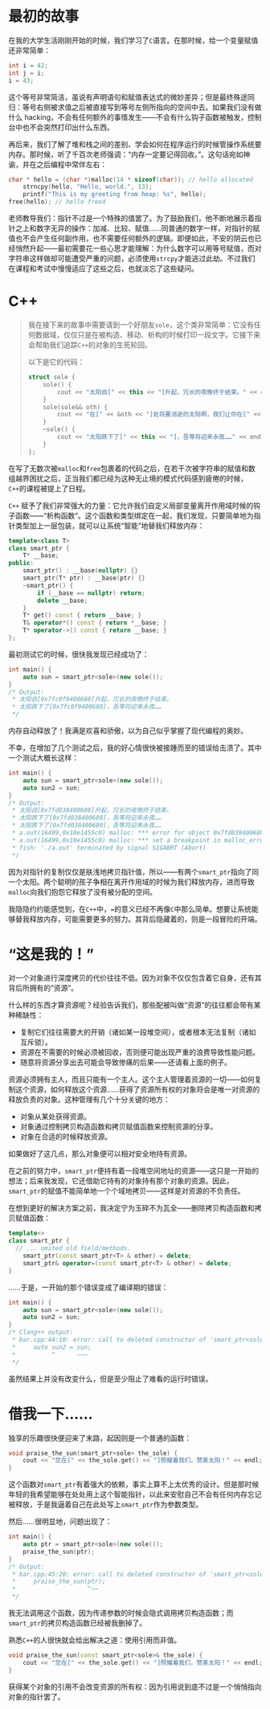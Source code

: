 # 最初的故事

在我的大学生活刚刚开始的时候，我们学习了`C`语言。在那时候，给一个变量赋值还非常简单：  

```c
int i = 42;
int j = i;
i = 43;
```

这个等号非常简洁，虽说有声明语句和赋值表达式的微妙差异；但是最终殊途同归：等号右侧被求值之后被直接写到等号左侧所指向的空间中去。如果我们没有做什么 hacking，不会有任何额外的事情发生——不会有什么钩子函数被触发，控制台中也不会突然打印出什么东西。  

再后来，我们了解了堆和栈之间的差别、学会如何在程序运行的时候管操作系统要内存。那时候，听了千百次老师强调：“内存一定要记得回收。”。这句话宛如神谕，并在之后编程中常伴左右：  

```c
char * hello = (char *)malloc(14 * sizeof(char)); // hello allocated
	strncpy(hello, "Hello, world.", 13);
	printf("This is my greeting from heap: %s", hello);
free(hello); // hello freed
```

老师教导我们：指针不过是一个特殊的值罢了。为了鼓励我们，他不断地展示着指针之上和数字无异的操作：加减、比较、赋值……同普通的数字一样，对指针的赋值也不会产生任何副作用，也不需要任何额外的逻辑。即便如此，不安的阴云也已经悄然升起——最初需要花一些心思才能理解：为什么数字可以用等号赋值，而对字符串这样做却可能遭受严重的问题，必须使用`strcpy`才能逃过此劫。不过我们在课程和考试中慢慢适应了这些之后，也就淡忘了这些疑问。

# C++

> 我在接下来的故事中需要请到一个好朋友`sole`，这个类非常简单：它没有任何数据域，仅仅只是在被构造、移动、析构的时候打印一段文字。它接下来会帮助我们追踪`C++`的对象的生死轮回。
>
> 以下是它的代码：
>
> ```c++
> struct sole {
>     sole() {
>         cout << "太阳自[" << this << "]升起，冗长的夜晚终于结束。" << endl;
>     }
>     sole(sole&& oth) {
>         cout << "在[" << &oth << "]处将要消逝的太阳啊，我们让你在[" << this << "]获得新生。" << endl;
>     }
>     ~sole() {
>         cout << "太阳跌下了[" << this << "]，吾等将迎来永夜……" << endl;
>     }
> };
> ```

在写了无数次被`malloc`和`free`包裹着的代码之后，在若干次被字符串的赋值和数组越界困扰之后，正当我们都已经为这种无止境的模式代码感到疲倦的时候，`C++`的课程被提上了日程。  

`C++` 赋予了我们非常强大的力量：它允许我们自定义局部变量离开作用域时候的钩子函数——“析构函数”。这个函数和类型绑定在一起，我们发现，只要简单地为指针类型加上一层包装，就可以让系统“智能”地替我们释放内存：  

```C++
template<class T>
class smart_ptr {
    T* __base;
public:
    smart_ptr() : __base(nullptr) {}
    smart_ptr(T* ptr) : __base(ptr) {}
    ~smart_ptr() { 
        if (__base == nullptr) return;
        delete __base; 
    }
    T* get() const { return __base; }
    T& operator*() const { return *__base; }
    T* operator->() const { return __base; }
};
```

最初测试它的时候，很快我发现已经成功了：

```c++
int main() {
    auto sun = smart_ptr<sole>(new sole());
}
/* Output:
 * 太阳自[0x7fc0f9400680]升起，冗长的夜晚终于结束。
 * 太阳跌下了[0x7fc0f9400680]，吾等将迎来永夜……
 */
```

内存自动释放了！我满是欢喜和骄傲，以为自己似乎掌握了现代编程的奥妙。  

不幸，在增加了几个测试之后，我的好心情很快被接踵而至的错误给击溃了。其中一个测试大概长这样：

```c++
int main() {
    auto sun = smart_ptr<sole>(new sole());
    auto sun2 = sun;
}
/* Output:
 * 太阳自[0x7fd038400680]升起，冗长的夜晚终于结束。
 * 太阳跌下了[0x7fd038400680]，吾等将迎来永夜……
 * 太阳跌下了[0x7fd038400680]，吾等将迎来永夜……
 * a.out(16499,0x10e1455c0) malloc: *** error for object 0x7fd038400680: pointer being freed was not allocated
 * a.out(16499,0x10e1455c0) malloc: *** set a breakpoint in malloc_error_break to debug
 * fish: './a.out' terminated by signal SIGABRT (Abort)
 */
```

因为对指针的复制仅仅是肤浅地拷贝指针值，所以——有两个`smart_ptr`指向了同一个太阳。两个聪明的孩子争相在离开作用域的时候为我们释放内存，进而导致`malloc`向我们抱怨它释放了没有被分配的空间。  

我隐隐约约能感觉到，在`C++`中，`=`的意义已经不再像`C`中那么简单。想要让系统能够替我释放内存，可能需要更多的努力。其背后隐藏着的，则是一段冒险的开端。  

# “这是我的！”

对一个对象进行深度拷贝的代价往往不低。因为对象不仅仅包含着它自身，还有其背后所拥有的“资源”。  

什么样的东西才算资源呢？经验告诉我们，那些配被叫做“资源”的往往都会带有某种稀缺性：

- 复制它们往往需要大的开销（诸如某一段堆空间），或者根本无法复制（诸如互斥锁）。
- 资源在不需要的时候必须被回收，否则便可能出现严重的浪费导致性能问题。
- 随意将资源分享出去可能会导致惨痛的后果——还请看上面的例子。

资源必须拥有主人，而且只能有一个主人。这个主人管理着资源的一切——如何复制这个资源，如何释放这个资源……获得了资源所有权的对象将会是唯一对资源的释放负责的对象。这种管理有几个十分关键的地方：

- 对象从某处获得资源。
- 对象通过控制拷贝构造函数和拷贝赋值函数来控制资源的分享。
- 对象在合适的时候释放资源。

如果做好了这几点，那么对象便可以相对安全地持有资源。

在之前的努力中，`smart_ptr`便持有着一段堆空间地址的资源——这只是一开始的想法；后来我发现，它还借助它持有的对象持有那个对象的资源。因此，`smart_ptr`的赋值不能简单地一个个域地拷贝——这样是对资源的不负责任。

在想到更好的解决方案之前，我决定宁为玉碎不为瓦全——删除拷贝构造函数和拷贝赋值函数：

```c++
template<>
class smart_ptr {
  // ... omited old field/methods.
	smart_ptr(const smart_ptr<T> & other) = delete;
	smart_ptr& operator=(const smart_ptr<T> & other) = delete;
}
```

……于是，一开始的那个错误变成了编译期的错误：

```c++
int main() {
    auto sun = smart_ptr<sole>(new sole());
    auto sun2 = sun;
}
/* Clang++ output:
 * bar.cpp:44:10: error: call to deleted constructor of 'smart_ptr<sole>'
 *     auto sun2 = sun;
 *          ^      ~~~
 */
```

虽然结果上并没有改变什么，但是至少阻止了难看的运行时错误。

# 借我一下……

独享的乐趣很快便迎来了末路，起因则是一个普通的函数：

```c++
void praise_the_sun(smart_ptr<sole> the_sole) {
    cout << "您在[" << the_sole.get() << "]照耀着我们，赞美太阳！" << endl;
}
```

这个函数对`smart_ptr`有着强大的依赖，事实上算不上太优秀的设计。但是那时候年轻的我希望能够在处处用上这个智能指针，以此来安慰自己不会有任何内存忘记被释放，于是我逼着自己在此处写上`smart_ptr`作为参数类型。

然后……很明显地，问题出现了：

```c++
int main() {
    auto ptr = smart_ptr<sole>(new sole());
    praise_the_sun(ptr);
}
/* Output:
 * bar.cpp:45:20: error: call to deleted constructor of 'smart_ptr<sole>'
 *     praise_the_sun(ptr);
 *                    ^~~
 */
```

我无法调用这个函数，因为传递参数的时候会隐式调用拷贝构造函数；而`smart_ptr`的拷贝构造函数已经被我删掉了。

熟悉`C++`的人很快就会给出解决之道：使用引用而非值。

```c++
void praise_the_sun(const smart_ptr<sole>& the_sole) {
    cout << "您在[" << the_sole.get() << "]照耀着我们，赞美太阳！" << endl;
}
```

获得某个对象的引用不会改变资源的所有权：因为引用说到底不过是一个悄悄指向对象的指针罢了。

